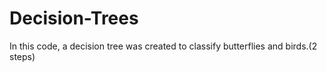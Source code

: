 # Decision-Trees
In this code, a decision tree was created to classify butterflies and birds.(2 steps)
